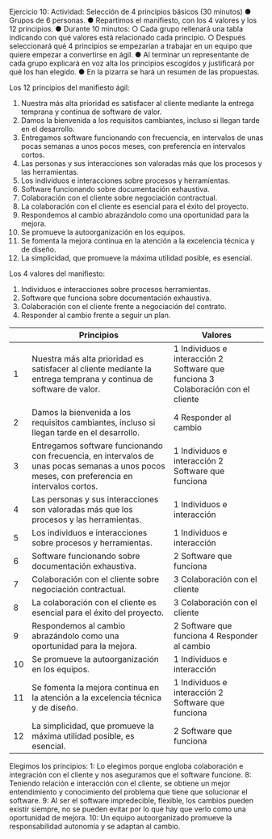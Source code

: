 Ejercicio 10:
Actividad: Selección de 4 principios básicos (30 minutos)
●	Grupos de 6 personas.
●	Repartimos el manifiesto, con los 4 valores y los 12 principios.
●	Durante 10 minutos:
○	Cada grupo rellenará una tabla indicando con qué valores está relacionado cada principio.
○	Después seleccionará qué 4 principios se empezarían a trabajar en un equipo que quiere empezar a convertirse en ágil.
●	Al terminar un representante de cada grupo explicará en voz alta los principios escogidos y justificará por qué los han elegido.
●	En la pizarra se hará un resumen de las propuestas.

Los 12 principios del manifiesto ágil:  

1.	Nuestra más alta prioridad es satisfacer al cliente mediante la entrega temprana y continua de software de valor.
2.	Damos la bienvenida a los requisitos cambiantes, incluso si llegan tarde en el desarrollo.
3.	Entregamos software funcionando con frecuencia, en intervalos de unas pocas semanas a unos pocos meses, con preferencia en intervalos cortos.
4.	Las personas y sus interacciones son valoradas más que los procesos y las herramientas.
5.	Los individuos e interacciones sobre procesos y herramientas.
6.	Software funcionando sobre documentación exhaustiva.
7.	Colaboración con el cliente sobre negociación contractual.
8.	La colaboración con el cliente es esencial para el éxito del proyecto.
9.	Respondemos al cambio abrazándolo como una oportunidad para la mejora.
10.	Se promueve la autoorganización en los equipos.
11.	Se fomenta la mejora continua en la atención a la excelencia técnica y de diseño.
12.	La simplicidad, que promueve la máxima utilidad posible, es esencial. 

Los 4 valores del manifiesto: 

1.	Individuos e interacciones sobre procesos herramientas.
2.	Software que funciona sobre documentación exhaustiva.
3.	Colaboración con el cliente frente a negociación del contrato. 
4.	Responder al cambio frente a seguir un plan. 

|           |     Principios                                                                                                                                           |     Valores                                                                                     |
|-----------|----------------------------------------------------------------------------------------------------------------------------------------------------------|-------------------------------------------------------------------------------------------------|
|     1     |     Nuestra más alta prioridad es satisfacer al cliente   mediante la entrega temprana y continua de software de valor.                                  |     1 Individuos e interacción     2 Software que funciona     3 Colaboración con el cliente    |
|     2     |     Damos la bienvenida a los requisitos cambiantes, incluso   si llegan tarde en el desarrollo.                                                         |     4 Responder al cambio                                                                       |
|     3     |     Entregamos software funcionando con frecuencia, en   intervalos de unas pocas semanas a unos pocos meses, con preferencia en   intervalos cortos.    |     1 Individuos e interacción     2 Software que funciona                                      |
|     4     |     Las personas y sus interacciones son valoradas más que los   procesos y las herramientas.                                                            |     1 Individuos e interacción                                                                  |
|     5     |     Los individuos e interacciones sobre procesos y   herramientas.                                                                                      |     1 Individuos e interacción                                                                  |
|     6     |     Software funcionando sobre documentación exhaustiva.                                                                                                 |     2 Software que funciona                                                                     |
|     7     |     Colaboración con el cliente sobre negociación contractual.                                                                                           |     3 Colaboración con el cliente                                                               |
|     8     |      La colaboración con   el cliente es esencial para el éxito del proyecto.                                                                            |     3 Colaboración con el cliente                                                               |
|     9     |     Respondemos al cambio abrazándolo como una oportunidad   para la mejora.                                                                             |     2 Software que funciona     4 Responder al cambio                                           |
|     10    |     Se promueve la autoorganización en los equipos.                                                                                                      |     1 Individuos e interacción                                                                  |
|     11    |     Se fomenta la mejora continua en la atención a la   excelencia técnica y de diseño.                                                                  |     1 Individuos e interacción     2 Software que funciona                                      |
|     12    |     La simplicidad, que promueve la máxima utilidad posible,   es esencial.                                                                              |     2 Software que funciona                                                                     |


Elegimos los principios:
1: Lo elegimos porque engloba colaboración e integración con el cliente y nos aseguramos que el software funcione.
8: Teniendo relación e interacción con el cliente, se obtiene un mejor entendimiento y conocimiento del problema que tiene que solucionar el software.
9: Al ser el software impredecible, flexible, los cambios pueden existir siempre, no se pueden evitar por lo que hay que verlo como una oportunidad de mejora.
10: Un equipo autoorganizado promueve la responsabilidad autonomía y se adaptan al cambio.

